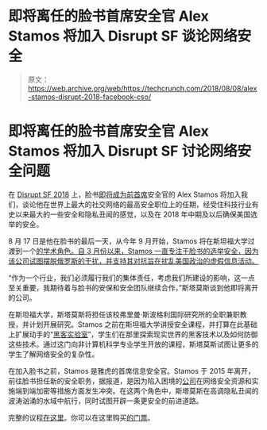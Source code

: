 # 即将离任的脸书首席安全官 Alex Stamos 将加入 Disrupt SF 谈论网络安全

> 原文：<https://web.archive.org/web/https://techcrunch.com/2018/08/08/alex-stamos-disrupt-2018-facebook-cso/>

# 即将离任的脸书首席安全官 Alex Stamos 将加入 Disrupt SF 讨论网络安全问题

在 [Disrupt SF 2018](https://web.archive.org/web/20230330213000/https://techcrunch.com/events/disrupt-sf-2018/?ref=speakerpost45&unii-trigger-open=GSLDXW) 上，脸书[即将成为前首席](https://web.archive.org/web/20230330213000/https://techcrunch.com/2018/08/01/facebook-loses-its-chief-security-officer-alex-stamos/)安全官的 Alex Stamos 将加入我们，谈论他在世界上最大的社交网络的最高安全职位上的任期，经受住科技行业有史以来最大的一些安全和隐私丑闻的感觉，以及在 2018 年中期及以后确保美国选举的安全。

8 月 17 日是他在脸书的最后一天，从今年 9 月开始，Stamos 将在斯坦福大学过渡到一个[的学术角色。自 3 月份以来，Stamos 一直专注于脸书的选举安全，因为该公司试图摆脱俄罗斯的干扰，并支持其对抗旨在扰乱美国政治的虚假信息活动。](https://web.archive.org/web/20230330213000/https://www.facebook.com/alex.stamos/posts/10156619732342929)

“作为一个行业，我们必须履行我们的集体责任，考虑我们所建设的影响，这一点至关重要，我期待着与脸书的安保和安全团队继续合作，”斯塔莫斯谈到他即将离开的公司。

在斯坦福大学，斯塔莫斯将担任该校弗里曼·斯波格利国际研究所的全职兼职教授，并计划开展研究。Stamos 之前在斯坦福大学讲授安全课程，并打算在此基础上扩展动手的“[黑客实验室](https://web.archive.org/web/20230330213000/https://explorecourses.stanford.edu/search?view=catalog&filter-coursestatus-Active=on&page=0&catalog=&academicYear=&q=hack+lab&collapse=)”，学生们在那里探索现实世界的黑客技术以及如何防御这些技术。通过这门向非计算机科学专业学生开放的课程，斯塔莫斯试图让更多的学生了解网络安全的复杂性。

在加入脸书之前，Stamos 是雅虎的首席信息安全官。Stamos 于 2015 年离开，前往脸书担任新的安全职务，据报道，是因为陷入困境的[公司](https://web.archive.org/web/20230330213000/https://www.nytimes.com/2016/09/29/technology/yahoo-data-breach-hacking.html)在网络安全资源和实施端到端加密等措施方面发生冲突。在这两个角色中，斯塔莫斯在高调隐私丑闻的波涛汹涌的水域中航行，同时试图开辟一条更安全的前进道路。

完整的议程[在这里](https://web.archive.org/web/20230330213000/https://techcrunch.com/events/disrupt-sf-2018/?ref=speakerpost45)。你可以在这里购买[的门票](https://web.archive.org/web/20230330213000/https://techcrunch.com/events/disrupt-sf-2018/?ref=speakerpost45&unii-trigger-open=GSLDXW)。